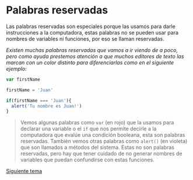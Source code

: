# Palabras reservadas

Las palabras reservadas son especiales porque las usamos para darle instrucciones a la computadora, estas palabras no se pueden usar para nombres de variables ni funciones, por eso se llaman reservadas. 

*Existen muchas palabras reservadas que vamos a ir viendo de a poco, pero como ayuda prestemos atención a que muchos editores de texto las marcan con un color distinto para diferenciarlas como en el siguiente ejemplo:*

```js
var firstName

firstName = 'Juan'

if(firstName === 'Juan'){
  alert('Tu nombre es Juan!')
}

```

> Vemos algunas palabras como `var` (en rojo) que la usamos para declarar una variable o el `if` que nos permite decirle a la computadora que evalúe una condición booleana, esta son palabras reservadas. También vemos otras palabras como `alert()` (en violeta) que son llamados a métodos del sistema. Estas no son palabras reservadas, pero hay que tener cuidado de no generar nombres de variables que puedan confundirse con estas funciones.

[Siguiente tema](01_03_variables.md)